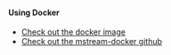 #### Using Docker

* [Check out the docker image](https://hub.docker.com/r/rdfriedl/mstream)
* [Check out the mstream-docker github](https://github.com/rdfriedl/docker-mstream)